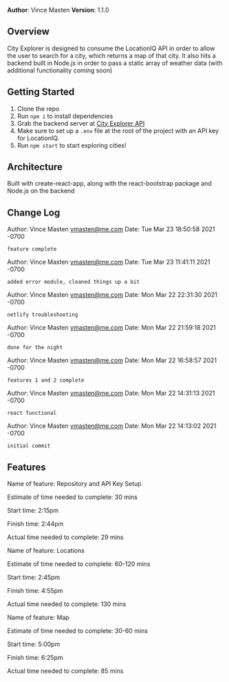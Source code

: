 **Author**: Vince Masten
**Version**: 1.1.0

## Overview
City Explorer is designed to consume the LocationIQ API in order to allow the user to search for a city, which returns a map of that city. It also hits a backend built in Node.js in order to pass a static array of weather data (with additional functionality coming soon)

## Getting Started
1. Clone the repo
2. Run `npm i` to install dependencies
3. Grab the backend server at [City Explorer API](https://github.com/vmasten/city-explorer-api)
4. Make sure to set up a `.env` file at the root of the project with an API key for LocationIQ.
5. Run `npm start` to start exploring cities!

## Architecture
Built with create-react-app, along with the react-bootstrap package and Node.js on the backend

## Change Log

Author: Vince Masten <vmasten@me.com>
Date:   Tue Mar 23 18:50:58 2021 -0700

    feature complete

Author: Vince Masten <vmasten@me.com>
Date:   Tue Mar 23 11:41:11 2021 -0700

    added error module, cleaned things up a bit

Author: Vince Masten <vmasten@me.com>
Date:   Mon Mar 22 22:31:30 2021 -0700

    netlify troubleshooting

Author: Vince Masten <vmasten@me.com>
Date:   Mon Mar 22 21:59:18 2021 -0700

    done for the night

Author: Vince Masten <vmasten@me.com>
Date:   Mon Mar 22 16:58:57 2021 -0700

    features 1 and 2 complete

Author: Vince Masten <vmasten@me.com>
Date:   Mon Mar 22 14:31:13 2021 -0700

    react functional

Author: Vince Masten <vmasten@me.com>
Date:   Mon Mar 22 14:13:02 2021 -0700

    initial commit

## Features

Name of feature: Repository and API Key Setup

Estimate of time needed to complete: 30 mins

Start time: 2:15pm

Finish time: 2:44pm

Actual time needed to complete: 29 mins


Name of feature: Locations

Estimate of time needed to complete: 60-120 mins

Start time: 2:45pm

Finish time: 4:55pm

Actual time needed to complete: 130 mins


Name of feature: Map

Estimate of time needed to complete: 30-60 mins

Start time: 5:00pm

Finish time: 6:25pm

Actual time needed to complete: 85 mins
